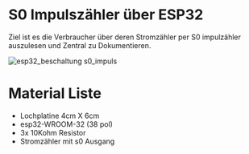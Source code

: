 # S0 Impulszähler über ESP32

Ziel ist es die Verbraucher über deren Stromzähler
per S0 impulzähler auszulesen und Zentral zu Dokumentieren.

![esp32_beschaltung _s0_impuls_](https://github.com/user-attachments/assets/5d0fba6f-a73c-4155-b8ba-1f7a0e6bcdae)

# Material Liste
- Lochplatine 4cm X 6cm
- esp32-WROOM-32 (38 pol)
- 3x 10Kohm Resistor
- Stromzähler mit s0 Ausgang
